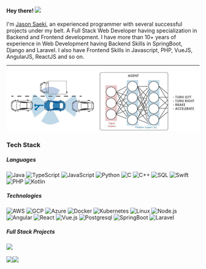 <h4> Hey there! <img src="https://raw.githubusercontent.com/verma-anushka/verma-anushka/master/gifs/wave.gif" width="30px"></h4>

I'm [Jason Saeki](https://devopsor.github.io/), an experienced programmer with several successful projects under my belt. A Full Stack Web Developer having specialization in Backend and Frontend development. I have more than 10+ years of experience in Web Development having Backend Skills in SpringBoot, Django and Laravel. I also have Frontend Skills in Javascript, PHP, VueJS, AngularJS, ReactJS and so on.

 ---

[![](https://raw.githubusercontent.com/devopsor/devopsor/master/profile.jpg)](https://www.devopsor.com/)<!-- If you want the template for my gif, email me! -->

### Tech Stack

##### Languages

![Java](https://img.shields.io/badge/-Java-000?&logo=Java&logoColor=007396)
![TypeScript](https://img.shields.io/badge/-TypeScript-000?&logo=TypeScript)
![JavaScript](https://img.shields.io/badge/-JavaScript-000?&logo=JavaScript)
![Python](https://img.shields.io/badge/-Python-000?&logo=Python)
![C](https://img.shields.io/badge/-C-000?&logo=C)
![C++](https://img.shields.io/badge/-C++-000?&logo=c%2b%2b&logoColor=00599C)
![SQL](https://img.shields.io/badge/-SQL-000?&logo=MySQL)
![Swift](https://img.shields.io/badge/-Swift-000?&logo=Swift)
![PHP](https://img.shields.io/badge/-PHP-000?&logo=PHP)
![Kotlin](https://img.shields.io/badge/-Kotlin-000?&logo=Kotlin)

##### Technologies

![AWS](https://img.shields.io/badge/-AWS-000?&logo=Amazon-AWS&logoColor=F90)
![GCP](https://img.shields.io/badge/-GCP-000?&logo=Google-GCP&logoColor=F90)
![Azure](https://img.shields.io/badge/-Azure-000?&logo=Microsoft-Azure&logoColor=F90)
![Docker](https://img.shields.io/badge/-Docker-000?&logo=Docker)
![Kubernetes](https://img.shields.io/badge/-Kubernetes-000?&logo=Kubernetes)
![Linux](https://img.shields.io/badge/-Linux-000?&logo=Linux)
![Node.js](https://img.shields.io/badge/-Node.js-000?&logo=node.js)
![Angular](https://img.shields.io/badge/-Angular-000?&logo=Angular)
![React](https://img.shields.io/badge/-React-000?&logo=React)
![Vue.js](https://img.shields.io/badge/-Vue.js-000?&logo=Vue.js)
![Postgresql](https://img.shields.io/badge/-Postgresql-000?&logo=Postgresql)
![SpringBoot](https://img.shields.io/badge/-SpringBoot-000?&logo=SpringBoot)
![Laravel](https://img.shields.io/badge/-Laravel-000?&logo=Laravel)

##### Full Stack Projects

[![](https://img.shields.io/badge/-🧬%20My%20Website-000)](https://devopsor.github.io/)


<a href="https://www.devopsor.com/"><img height="137px" src="https://github-readme-stats.vercel.app/api?username=devopsor&hide_title=true&hide_border=true&show_icons=true&include_all_commits=true&count_private=true&line_height=21&text_color=000&icon_color=000&bg_color=0,ea6161,ffc64d,fffc4d,52fa5a&theme=graywhite" /><!-- wi*quL3fcV --><img height="137px" src="https://github-readme-stats.vercel.app/api/top-langs/?username=devopsor&hide=html&hide_title=true&hide_border=true&layout=compact&langs_count=6&exclude_repo=comp426,Redventures-Movie-Quotes&text_color=000&icon_color=fff&bg_color=0,52fa5a,4dfcff,c64dff&theme=graywhite" /></a>
